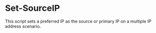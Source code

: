 # Set-SourceIP
 This script sets a preferred IP as the source or primary IP on a multiple IP address scenario.

